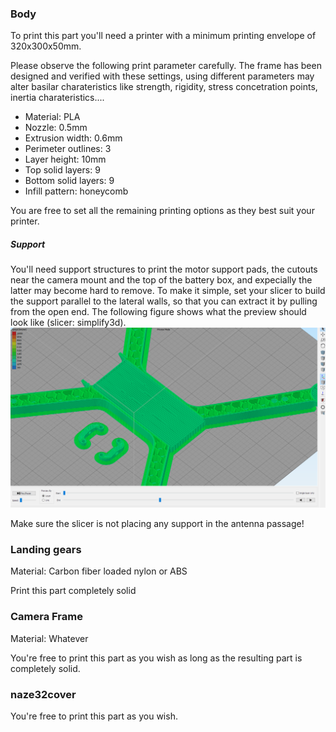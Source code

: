 ### Body

To print this part you'll need a printer with a minimum printing envelope of 320x300x50mm.

Please observe the following print parameter carefully. The frame has been designed and verified with these settings, using different parameters may alter basilar charateristics like strength, rigidity, stress concetration points, inertia charateristics....

* Material: PLA 
* Nozzle: 0.5mm
* Extrusion width: 0.6mm
* Perimeter outlines: 3
* Layer height: 10mm
* Top solid layers: 9
* Bottom solid layers: 9
* Infill pattern: honeycomb

You are free to set all the remaining printing options as they best suit your printer.

##### Support

You'll need support structures to print the motor support pads, the cutouts near the camera mount and the top of the battery box, and expecially the latter may become hard to remove. To make it simple, set your slicer to build the support parallel to the lateral walls, so that you can extract it by pulling from the open end. The following figure shows what the preview should look like (slicer: simplify3d).
![Support material example](body_support.png)

Make sure the slicer is not placing any support in the antenna passage!

### Landing gears

Material: Carbon fiber loaded nylon or ABS

Print this part completely solid

### Camera Frame

Material: Whatever

You're free to print this part as you wish as long as the resulting part is completely solid.

### naze32cover

You're free to print this part as you wish.
